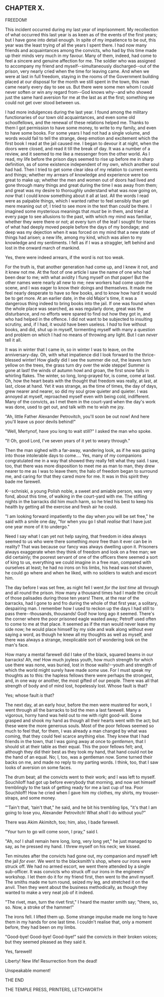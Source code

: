 ## CHAPTER X.

FREEDOM!


This incident occurred during my last year of imprisonment. My
recollection of what occurred this last year is as keen as of the events
of the first years; but I have gone into detail enough. In spite of my
impatience to be out, this year was the least trying of all the years I
spent there. I had now many friends and acquaintances among the
convicts, who had by this time made up their minds very much in my
favour. Many of them, indeed, had come to feel a sincere and genuine
affection for me. The soldier who was assigned to accompany my friend
and myself--simultaneously discharged--out of the prison, very nearly
cried when the time for leaving came. And when we were at last in full
freedom, staying in the rooms of the Government building placed at our
disposal for the month we still spent in the town, this man came nearly
every day to see us. But there were some men whom I could never soften
or win any regard from--God knows why--and who showed just the same hard
aversion for me at the last as at the first; something we could not get
over stood between us.

I had more indulgences during the last year. I found among the military
functionaries of our town old acquaintances, and even some old
schoolfellows, and the renewal of these relations helped me. Thanks to
them I got permission to have some money, to write to my family, and
even to have some books. For some years I had not had a single volume,
and words would fail to tell the strange, deep emotion and excitement
which the first book I read at the jail caused me. I began to devour it
at night, when the doors were closed, and read it till the break of day.
It was a number of a review, and it seemed to me like a messenger from
the other world. As I read, my life before the prison days seemed to
rise up before me in sharp definition, as of some existence independent
of my own, which another soul had had. Then I tried to get some clear
idea of my relation to current events and things; whether my arrears of
knowledge and experience were too great to make up; whether the men and
women out of doors had lived and gone through many things and great
during the time I was away from them; and great was my desire to
thoroughly understand what was _now_ going on, _now_ that I could know
something about it all at last. All the words I read were as palpable
things, which I wanted rather to feel sensibly than get mere meaning out
of; I tried to see more in the text than _could_ be there. I imagined
some mysterious meanings that _must_ be in them, and tried at every page
to see allusions to the past, with which my mind was familiar, whether
they were there or not; at every turn of the leaf I sought for traces of
what had deeply moved people before the days of my bondage; and deep was
my dejection when it was forced on my mind that a new state of things
had arisen; a new life, among my kind, which was alien to my knowledge
and my sentiments. I felt as if I was a straggler, left behind and lost
in the onward march of mankind.

Yes, there were indeed arrears, if the word is not too weak.

For the truth is, that another generation had come up, and I knew it
not, and it knew not me. At the foot of one article I saw the name of
one who had been dear to me; with what avidity I flung myself on _that_
paper! But the other names were nearly all new to me; new workers had
come upon the scene, and I was eager to know their doings and
themselves. It made me feel nearly desperate to have so few books, and
to know how hard it would be to get more. At an earlier date, in the old
Major's time, it was a dangerous thing indeed to bring books into the
jail. If one was found when the whole place was searched, as was
regularly done, great was the disturbance, and no efforts were spared to
find out how they got in, and who had helped in the offence. I did not
want to be subjected to insulting scrutiny, and, if I had, it would have
been useless. I _had_ to live without books, and did, shut up in myself,
tormenting myself with many a question and problem on which I had no
means of throwing any light. But I can _never_ tell it all.

It was in winter that I came in, so in winter I was to leave, on the
anniversary-day. Oh, with what impatience did I look forward to the
thrice-blessed winter! How gladly did I see the summer die out, the
leaves turn yellow on the trees, the grass turn dry over the wide
steppe! Summer is gone at last! the winds of autumn howl and groan, the
first snow falls in whirling flakes. The winter, so long, long-prayed
for, is come, come at last. Oh, how the heart beats with the thought
that freedom was really, at last, at last, close at hand. Yet it was
strange, as the time of times, the day of days, grew nearer and nearer,
so did my soul grow quieter and quieter. I was annoyed at myself,
reproached myself even with being cold, indifferent. Many of the
convicts, as I met them in the court-yard when the day's work was done,
used to get out, and talk with me to wish me joy.

"Ah, little Father Alexander Petrovitch, you'll soon be out now! And
here you'll leave us poor devils behind!"

"Well, Mertynof, have you long to wait still?" I asked the man who
spoke.

"I! Oh, good Lord, I've seven years of it yet to weary through."

Then the man sighed with a far-away, wandering look, as if he was gazing
into those intolerable days to come.... Yes, many of my companions
congratulated me in a way that showed they really felt what they said. I
saw, too, that there was more disposition to meet me as man to man, they
drew nearer to me as I was to leave them; the halo of freedom began to
surround me, and caring for that they cared more for me. It was in this
spirit they bade me farewell.

K--schniski, a young Polish noble, a sweet and amiable person, was very
fond, about this time, of walking in the court-yard with me. The
stifling nights in the barracks did him much harm, so he tried his best
to keep his health by getting all the exercise and fresh air he could.

"I am looking forward impatiently to the day when _you_ will be set
free," he said with a smile one day, "for when you go I shall _realise_
that I have just one year more of it to undergo."

Need I say what I can yet not help saying, that freedom in idea always
seemed to us who were there something _more_ free than it ever can be in
reality? That was because our fancy was always dwelling upon it.
Prisoners always exaggerate when they think of freedom and look on a
free man; we did certainly; the poorest servant of one of the officers
there seemed a sort of king to us, everything we could imagine in a free
man, compared with ourselves at least; he had no irons on his limbs, his
head was not shaven, he could go where and when he liked, with no
soldiers to watch and escort him.

The day before I was set free, as night fell I went _for the last time_
all through and all round the prison. How many a thousand times had I
made the circuit of those palisades during those ten years! There, at
the rear of the barracks, had I gone to and fro during the whole of that
first year, a solitary, despairing man. I remember how I used to reckon
up the days I had still to pass there--thousands, thousands! God! how
long ago it seemed. There's the corner where the poor prisoned eagle
wasted away; Petroff used often to come to me at that place. It seemed
as if the man would never leave my side now; he would place himself by
my side and walk along without ever saying a word, as though he knew all
my thoughts as well as myself, and there was always a strange,
inexplicable sort of wondering look on the man's face.

How many a mental farewell did I take of the black, squared beams in our
barracks! Ah, me! How much joyless youth, how much strength for which
use there was none, was buried, lost in those walls!--youth and strength
of which the world might surely have made _some_ use. For I must speak
my thoughts as to this: the hapless fellows there were perhaps the
strongest, and, in one way or another, the most gifted of our people.
There was all that strength of body and of mind lost, hopelessly lost.
Whose fault is that?

Yes; whose fault _is_ that?

The next day, at an early hour, before the men were mustered for work, I
went through all the barracks to bid the men a last farewell. Many a
vigorous, horny hand was held out to me with right good-will. Some
grasped and shook my hand as though all their hearts went with the act;
but these were the more generous souls. Most of the poor fellows seemed
so much to feel that, for them, I was already a man changed by what was
coming, that they could feel scarce anything else. They knew that I had
friends in the town, that I was going away at once to _gentlemen_, that
I should sit at their table as their equal. This the poor fellows felt;
and, although they did their best as they took my hand, that hand could
not be the hand of an equal. No; I, too, was a gentleman now. Some
turned their backs on me, and made no reply to my parting words. I
think, too, that I saw looks of aversion on some faces.

The drum beat; all the convicts went to their work; and I was left to
myself. Souchiloff had got up before everybody that morning, and now set
himself tremblingly to the task of getting ready for me a last cup of
tea. Poor Souchiloff! How he cried when I gave him my clothes, my
shirts, my trouser-straps, and some money.

"'Tain't that, 'tain't that," he said, and he bit his trembling lips,
"it's that I am going to lose you, Alexander Petrovitch! What _shall_ I
do without you?"

There was Akim Akimitch, too; him, also, I bade farewell.

"Your turn to go will come soon, I pray," said I.

"Ah, no! I shall remain here long, long, very long yet," he just managed
to say, as he pressed my hand. I threw myself on his neck; we kissed.

Ten minutes after the convicts had gone out, my companion and myself
left the jail _for ever_. We went to the blacksmith's shop, where our
irons were struck off. We had no armed escort, we went there attended by
a single sub-officer. It was convicts who struck off our irons in the
engineers' workshop. I let them do it for my friend first, then went to
the anvil myself. The smiths made me turn round, seized my leg, and
stretched it on the anvil. Then they went about the business
methodically, as though they wanted to make a very neat job of it
indeed.

"The rivet, man, turn the rivet first," I heard the master smith say;
"there, so, so. Now, a stroke of the hammer!"

The irons fell. I lifted them up. Some strange impulse made me long to
have them in my hands for one last time. I couldn't realise that, only a
moment before, they had been on my limbs.

"Good-bye! Good-bye! Good-bye!" said the convicts in their broken
voices; but they seemed pleased as they said it.

Yes, farewell!

Liberty! New life! Resurrection from the dead!

Unspeakable moment!


THE END

THE TEMPLE PRESS, PRINTERS, LETCHWORTH

